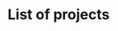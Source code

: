 ---
title: List of projects
position_number: 1
parameters:
  - name:
    content:
content_markdown: |-
  Here is the complete list of available projects from our 3 reforestation partners. They are all available in both environments (Dev and Prod).

  **Note:** Because of an unusual high demands for trees in the last few months, availability of certain projects will have to be confirmed.

  | Reforestation Organization | Location | Project ID | Link to the details of the project |
  | --- | --- | --- |
  | ChaseAfrica | Kenya | 32146688 | chaseafrica.org.uk |
  | OneTreePlanted | Australia | 93322350 | onetreeplanted.org/collections/asia/products/australia |
  | OneTreePlanted | Brazil | 92222222 | onetreeplanted.org/collections/latin-america/products/brazil-forests |
  | OneTreePlanted | Canada (British Columbia) | 61616161 | onetreeplanted.org/collections/canada/products/british-columbia-forests |
  | OneTreePlanted | Canada (Ontario) | 82828283 | onetreeplanted.org/collections/canada/products/ontario |
  | OneTreePlanted | Canada (Québec) | 82828282 | onetreeplanted.org/collections/canada/products/quebec |
  | OneTreePlanted | Canada (New-Brunswick) | 41721322 | onetreeplanted.org/collections/canada/products/new-brunswick |
  | OneTreePlanted | Ethiopia | 93333333 | onetreeplanted.org/collections/africa/products/ethiopia |
  | OneTreePlanted | Ghana | 93333366 | onetreeplanted.org/collections/africa/products/ghana |
  | OneTreePlanted | Guatemala | ca9692a1 | onetreeplanted.org/collections/latin-america/products/guatemala-forests |
  | OneTreePlanted | Haiti | ca9692a0 | onetreeplanted.org/collections/latin-america/products/haiti |
  | OneTreePlanted | Honduras | 97133435 | onetreeplanted.org/collections/latin-america/products/honduras |
  | OneTreePlanted | Indonesia | 93322249 | onetreeplanted.org/collections/asia/products/indonesia |
  | OneTreePlanted | India | 95555557 | onetreeplanted.org/collections/asia/products/india |
  | OneTreePlanted | Kenya | 94444444 | onetreeplanted.org/collections/africa/products/kenya |
  | OneTreePlanted | Philippines | 93322255 | onetreeplanted.org/collections/asia/products/philippine |
  | OneTreePlanted | Rwanda | 93333377 | onetreeplanted.org/collections/africa/products/rwanda |
  | OneTreePlanted | Uganda | 93333777 | onetreeplanted.org/collections/africa/products/uganda |
  | OneTreePlanted | USA (California) | 91111111 | onetreeplanted.org/collections/united-states/products/california-forests |
  | OneTreePlanted | USA (Colorado) | 71717171 | onetreeplanted.org/collections/united-states/products/colorado-forests |
  | OneTreePlanted | USA (Florida) | 81818181 | onetreeplanted.org/collections/united-states/products/florida-forests |
  | OneTreePlanted | USA (Oregon) | 91919191 | onetreeplanted.org/collections/united-states/products/oregon-trees |
  | OneTreePlanted | Vietnam | 95555555 | onetreeplanted.org/collections/asia/products/vietnam |
  | OneTreePlanted | Where the trees are needed the most | 06032322 | onetreeplanted.org |
  | Weforest | Brazil | 98881222 | weforest.org/project/brazil |
  | Weforest | Ethiopia | 97777777 | weforest.org/project/ethiopia-seret |
  | Weforest | India | 96666666 | weforest.org/project/india-khasi-hills |
  | Weforest | Tanzania | 98888888 | weforest.org/project/tanzania |
  | Weforest | Zambia | 98881333 | weforest.org/project/zambia-luanshya |
  | TIST | India | 81818182 | program.tist.org/india |
  | TIST | Kenya | 81818183 | program.tist.org/kenya |

  Back to the main page of the RaaS (Reforestation as a Service) main page at [DigitalHumani.com](http://digitalhumani.com)
---